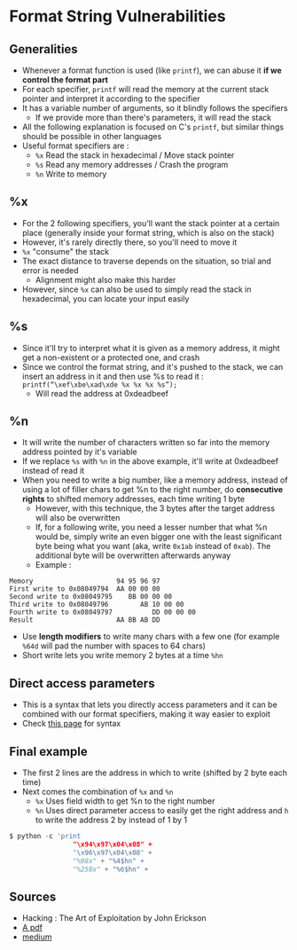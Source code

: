 # Format String Vulnerabilities

## Generalities

* Whenever a format function is used \(like `printf`\), we can abuse it **if we control the format part**
* For each specifier, `printf` will read the memory at the current stack pointer and interpret it according to the specifier
* It has a variable number of arguments, so it blindly follows the specifiers
  * If we provide more than there's parameters, it will read the stack
* All the following explanation is focused on C's `printf`, but similar things should be possible in other languages
* Useful format specifiers are :
  * `%x` Read the stack in hexadecimal / Move stack pointer
  * `%s` Read any memory addresses / Crash the program
  * `%n` Write to memory

## %x

* For the 2 following specifiers, you'll want the stack pointer at a certain place \(generally inside your format string, which is also on the stack\)
* However, it's rarely directly there, so you'll need to move it
* `%x` "consume" the stack
* The exact distance to traverse depends on the situation, so trial and error is needed
  * Alignment might also make this harder
* However, since `%x` can also be used to simply read the stack in hexadecimal, you can locate your input easily

## %s

* Since it'll try to interpret what it is given as a memory address, it might get a non-existent or a protected one, and crash
* Since we control the format string, and it's pushed to the stack, we can insert an address in it and then use %s to read it : `printf(“\xef\xbe\xad\xde %x %x %x %s”);`
  * Will read the address at 0xdeadbeef

## %n

* It will write the number of characters written so far into the memory address pointed by it's variable
* If we replace `%s` with `%n` in the above example, it'll write at 0xdeadbeef instead of read it
* When you need to write a big number, like a memory address, instead of using a lot of filler chars to get %n to the right number, do **consecutive rights** to shifted memory addresses, each time writing 1 byte
  * However, with this technique, the 3 bytes after the target address will also be overwritten
  * If, for a following write, you need a lesser number that what %n would be, simply write an even bigger one with the least significant byte being what you want \(aka, write `0x1ab` instead of `0xab`\). The additional byte will be overwritten afterwards anyway
  * Example :

```text
Memory                     94 95 96 97
First write to 0x08049794  AA 00 00 00
Second write to 0x08049795    BB 00 00 00
Third write to 0x08049796        AB 10 00 00
Fourth write to 0x08049797          DD 00 00 00
Result                     AA BB AB DD
```

* Use **length modifiers** to write many chars with a few one \(for example `%64d` will pad the number with spaces to 64 chars\)
* Short write lets you write memory 2 bytes at a time `%hn`

## Direct access parameters

* This is a syntax that lets you directly access parameters and it can be combined with our format specifiers, making it way easier to exploit
* Check [this page](https://zcugni.gitbook.io/notes/languages/c#printf) for syntax

## Final example

* The first 2 lines are the address in which to write \(shifted by 2 byte each time\)
* Next comes the combination of `%x` and `%n`
  * `%x` Uses field width to get %n to the right number
  * `%n` Uses direct parameter access to easily get the right address and `h` to write the address 2 by instead of 1 by 1

```python
$ python -c 'print 
                "\x94\x97\x04\x08" +
                "\x96\x97\x04\x08" + 
                "%98x" + "%4$hn" + 
                "%258x" + "%6$hn" +
```

## Sources

* Hacking : The Art of Exploitation by John Erickson
* [A pdf](http://www.cis.syr.edu/~wedu/Teaching/cis643/LectureNotes_New/Format_String.pdf)
* [medium](https://medium.com/swlh/binary-exploitation-format-string-vulnerabilities-70edd501c5be)


